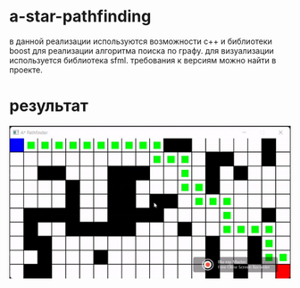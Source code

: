 # a-star-pathfinding

в данной реализации используются возможности c++ и библиотеки boost для реализации алгоритма поиска по графу. для визуализации используется библиотека sfml. требования к версиям можно найти в проекте. 

# результат

![](https://github.com/ajdivotf/a-star-pathfinding/blob/master/results/pathfinding_in_action.gif)
